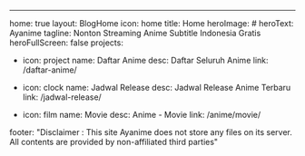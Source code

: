---
home: true
layout: BlogHome
icon: home
title: Home
heroImage: #
heroText: Ayanime
tagline: Nonton Streaming Anime Subtitle Indonesia Gratis
heroFullScreen: false
projects:
  - icon: project
    name: Daftar Anime
    desc: Daftar Seluruh Anime
    link: /daftar-anime/

  - icon: clock
    name: Jadwal Release
    desc: Jadwal Release Anime Terbaru
    link: /jadwal-release/

  - icon: film
    name: Movie
    desc: Anime - Movie
    link: /anime/movie/
	
	
footer: "Disclaimer : This site Ayanime does not store any files on its server. All contents are provided by non-affiliated third parties"